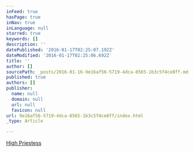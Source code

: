 ```yaml
---
inFeed: true
hasPage: true
inNav: true
inLanguage: null
starred: true
keywords: []
description: ''
datePublished: '2016-01-17T02:25:07.192Z'
dateModified: '2016-01-17T02:25:06.692Z'
title: ''
author: []
sourcePath: _posts/2016-01-16-9e16af56-5719-4dca-8565-1b3c5f4ce8ff.md
published: true
authors: []
publisher:
  name: null
  domain: null
  url: null
  favicon: null
url: 9e16af56-5719-4dca-8565-1b3c5f4ce8ff/index.html
_type: Article

---
```

[High Priestess][0]

[0]: http://highpriestess.guru/